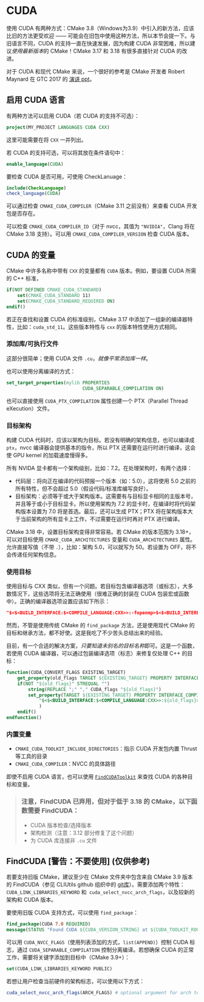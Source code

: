 # CUDA

使用 CUDA 有两种方式：CMake 3.8（Windows为3.9）中引入的新方法，应该比旧的方法更受欢迎 —— 可能会在旧包中使用这种方法，所以本节会提一下。与旧语言不同，CUDA 的支持一直在快速发展，因为构建 CUDA 非常困难，所以建议*使用最新版本*的 CMake！CMake 3.17 和 3.18 有很多直接针对 CUDA 的改进。

对于 CUDA 和现代 CMake 来说，一个很好的参考是 CMake 开发者 Robert Maynard 在 GTC 2017 的 [演讲 ppt](http://on-demand.gputechconf.com/gtc/2017/presentation/S7438-robert-maynard-build-systems-combining-cuda-and-machine-learning.pdf)。


## 启用 CUDA 语言

有两种方法可以启用 CUDA（若 CUDA 的支持不可选）：

```cmake
project(MY_PROJECT LANGUAGES CUDA CXX)
```

这里可能需要在将 `CXX` 一并列出。

若 CUDA 的支持可选，可以将其放在条件语句中：

```cmake
enable_language(CUDA)
```

要检查 CUDA 是否可用，可使用 CheckLanuage：

```cmake
include(CheckLanguage)
check_language(CUDA)
```

可以通过检查 `CMAKE_CUDA_COMPILER`（CMake 3.11 之前没有）来查看 CUDA 开发包是否存在。

可以检查  `CMAKE_CUDA_COMPILER_ID`（对于 nvcc，其值为 `"NVIDIA"`，Clang 将在 CMake 3.18 支持）。可以用 `CMAKE_CUDA_COMPILER_VERSION` 检查 CUDA 版本。

## CUDA 的变量

CMake 中许多名称中带有 `CXX` 的变量都有 `CUDA` 版本。例如，要设置 CUDA 所需的 C++ 标准，

```cmake
if(NOT DEFINED CMAKE_CUDA_STANDARD)
    set(CMAKE_CUDA_STANDARD 11)
    set(CMAKE_CUDA_STANDARD_REQUIRED ON)
endif()
```

若正在查找和设置 CUDA 的标准级别，CMake 3.17 中添加了一组新的编译器特性，比如：`cuda_std_11`。这些版本特性与 `cxx` 的版本特性使用方式相同。

### 添加库/可执行文件

这部分很简单；使用 CUDA 文件 `.cu`，*就像平常添加库一样*。

也可以使用分离编译的方式：

```cmake
set_target_properties(mylib PROPERTIES
                            CUDA_SEPARABLE_COMPILATION ON)
```

也可以直接使用 `CUDA_PTX_COMPILATION` 属性创建一个 PTX（Parallel Thread eXecution）文件。

### 目标架构

构建 CUDA 代码时，应该以架构为目标。若没有明确的架构信息，也可以编译成 `ptx`，nvcc 编译器会提供基本的指令，所以 PTX 还需要在运行时进行编译，这会使 GPU kernel 的加载速度慢得多。

所有 NVIDA 显卡都有一个架构级别，比如：7.2。在处理架构时，有两个选择：

- 代码层：将向正在编译的代码预报一个版本（如：5.0），这将使用 5.0 之前的所有特性，但不会超过 5.0（假设代码/标准库编写良好）。
- 目标架构：必须等于或大于架构版本。这需要有与目标显卡相同的主版本号，并且等于或小于目标显卡。所以使用架构为 7.2 的显卡时，在编译时将代码架构版本设置为 7.0 将是首选。最后，还可以生成 PTX；PTX 将在架构版本大于当前架构的所有显卡上工作，不过需要在运行时再对 PTX 进行编译。

CMake 3.18 中，设置目标架构变得非常容易。若 CMake 的版本范围为 3.18+，可以对目标使用 `CMAKE_CUDA_ARCHITECTURES` 变量和 `CUDA_ARCHITECTURES` 属性。允许直接写值（不带 `.`），比如：架构 5.0，可以就写为 50。若设置为 OFF，将不会传递任何架构信息。

### 使用目标

使用目标与 CXX 类似，但有一个问题。若目标包含编译器选项（或标志），大多数情况下，这些选项将无法正确使用（很难正确的封装在 CUDA 包装宏或函数中）。正确的编译器选项设置应该如下所示：

```cmake
"$<$<BUILD_INTERFACE:$<COMPILE_LANGUAGE:CXX>>:-fopenmp>$<$<BUILD_INTERFACE:$<COMPILE_LANGUAGE:CUDA>>:-Xcompiler=-fopenmp>"
```

然而，不管是使用传统 CMake 的 `find_package` 方法，还是使用现代 CMake 的目标和继承方法，都不好使。这是我吃了不少苦头总结出来的经验。

目前，有一个合适的解决方案，*只要知道未别名的目标名称*即可。这是一个函数，若使用 CUDA 编译器，可以通过包装编译选项（标志）来修复仅处理 C++ 的目标：

```cmake
function(CUDA_CONVERT_FLAGS EXISTING_TARGET)
    get_property(old_flags TARGET ${EXISTING_TARGET} PROPERTY INTERFACE_COMPILE_OPTIONS)
    if(NOT "${old_flags}" STREQUAL "")
        string(REPLACE ";" "," CUDA_flags "${old_flags}")
        set_property(TARGET ${EXISTING_TARGET} PROPERTY INTERFACE_COMPILE_OPTIONS
            "$<$<BUILD_INTERFACE:$<COMPILE_LANGUAGE:CXX>>:${old_flags}>$<$<BUILD_INTERFACE:$<COMPILE_LANGUAGE:CUDA>>:-Xcompiler=${CUDA_flags}>"
            )
    endif()
endfunction()
```

### 内置变量

* `CMAKE_CUDA_TOOLKIT_INCLUDE_DIRECTORIES`：指示 CUDA 开发包内置 Thrust 等工具的目录
* `CMAKE_CUDA_COMPILER`：NVCC 的具体路径

即使不启用 CUDA 语言，也可以使用 [`FindCUDAToolkit`](https://cmake.org/cmake/help/git-stage/module/FindCUDAToolkit.html)  来查找 CUDA 的各种目标和变量。

> ### 注意，FindCUDA 已弃用，但对于低于 3.18 的 CMake，以下函数需要 FindCUDA：
>
> * CUDA 版本检查/选择版本
> * 架构检测（注意：3.12 部分修复了这个问题）
> * 为 CUDA 库连接非 `.cu` 文件

## FindCUDA [警告：不要使用] (仅供参考)

若要支持旧版 CMake，建议至少在 CMake 文件夹中包含来自 CMake 3.9 版本的 FindCUDA（参见 CLIUtils github 组织中的 [git库](https://github.com/CLIUtils/cuda_support)）。需要添加两个特性：`CUDA_LINK_LIBRARIES_KEYWORD` 和` cuda_select_nvcc_arch_flags`，以及较新的架构和 CUDA 版本。

要使用旧版 CUDA 支持方式，可以使用 `find_package`：

```cmake
find_package(CUDA 7.0 REQUIRED)
message(STATUS "Found CUDA ${CUDA_VERSION_STRING} at ${CUDA_TOOLKIT_ROOT_DIR}")
```

可以用 `CUDA_NVCC_FLAGS`（使用列表添加的方式，`list(APPEND)`）控制 CUDA 标志，通过 `CUDA_SEPARABLE_COMPILATION` 控制分离编译。若想确保 CUDA 的正常工作，需要将关键字添加到目标中（CMake 3.9+）：

```cmake
set(CUDA_LINK_LIBRARIES_KEYWORD PUBLIC)
```

若想让用户检查当前硬件的架构标志，可以使用以下方式：

```cmake
cuda_select_nvcc_arch_flags(ARCH_FLAGS) # optional argument for arch to add
```
